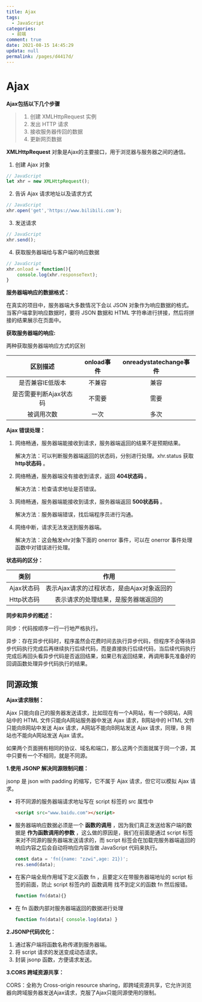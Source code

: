 ```yaml
---
title: Ajax
tags: 
  - JavaScript
categories: 
  - 前端
comment: true
date: 2021-08-15 14:45:29
updata: null
permalink: /pages/d4417d/
---
```


# Ajax

**Ajax包括以下几个步骤**

> 1. 创建 XMLHttpRequest 实例
> 2. 发出 HTTP 请求
> 3. 接收服务器传回的数据
> 4. 更新网页数据

**XMLHttpRequest** 对象是Ajax的主要接口，用于浏览器与服务器之间的通信。

1. 创建 Ajax 对象

```javascript
// JavaScript
let xhr = new XMLHttpRequest();
```

2. 告诉 Ajax 请求地址以及请求方式

```javascript
// JavaScript
xhr.open('get','https://www.bilibili.com');
```

3. 发送请求

```javascript
// JavaScript
xhr.send();
```

4. 获取服务器端给与客户端的响应数据

```javascript
// JavaScript
xhr.onload = function(){
    console.log(xhr.responseText);
}
```

**服务器端响应的数据格式：**

在真实的项目中，服务器端大多数情况下会以 JSON 对象作为响应数据的格式。当客户端拿到响应数据时，要将 JSON 数据和 HTML 字符串进行拼接，然后将拼接的结果展示在页面中。

**获取服务器端的响应:**

两种获取服务器端响应方式的区别

|        区别描述        | onload事件 | onreadystatechange事件 |
| :--------------------: | :--------: | :--------------------: |
|    是否兼容IE低版本    |   不兼容   |          兼容          |
| 是否需要判断Ajax状态码 |   不需要   |          需要          |
|       被调用次数       |    一次    |          多次          |

**Ajax 错误处理：**

1. 网络畅通，服务器端能接收到请求，服务器端返回的结果不是预期结果。

   解决方法：可以判断服务器端返回的状态码，分别进行处理。xhr.status 获取 **http状态码** 。 

2. 网络畅通，服务器端没有接收到请求，返回 **404状态码** 。

   解决方法：检查请求地址是否错误。

3. 网络畅通，服务器端能接收到请求，服务器端返回 **500状态码** 。

   解决方法：服务器端错误，找后端程序员进行沟通。

4. 网络中断，请求无法发送到服务器端。

   解决方法：这会触发xhr对象下面的 onerror 事件，可以在 onerror 事件处理函数中对错误进行处理。

**状态码的区分：**

|    类别    |                    作用                    |
| :--------: | :----------------------------------------: |
| Ajax状态码 | 表示Ajax请求的过程状态，是由Ajax对象返回的 |
| Http状态码 |    表示请求的处理结果，是服务器端返回的    |

**同步和异步的概述：**

同步：代码按顺序一行一行地严格执行。

异步：存在异步代码时，程序虽然会花费时间去执行异步代码，但程序不会等待异步代码执行完成后再继续执行后续代码，而是直接执行后续代码，当后续代码执行完成后再回头看异步代码是否返回结果，如果已有返回结果，再调用事先准备好的回调函数处理异步代码执行的结果。

## 同源政策

**Ajax请求限制：**

Ajax 只能向自己的服务器发送请求，比如现在有一个A网站，有一个B网站，A网站中的 HTML 文件只能向A网站服务器中发送 Ajax 请求，B网站中的 HTML 文件只能向B网站中发送 Ajax 请求，A网站不能向B网站发送 Ajax 请求，同理，B 网站也不能向A网站发送 Ajax 请求。

如果两个页面拥有相同的协议、域名和端口，那么这两个页面就属于同一个源，其中只要有一个不相同，就是不同源。

**1.使用 JSONP 解决同源限制问题：**

jsonp 是 json with padding 的缩写，它不属于 Ajax 请求，但它可以模拟 Ajax 请求。

- 将不同源的服务器端请求地址写在 script 标签的 src 属性中

  ```html
  <script src="www.baidu.com"></script>
  ```

- 服务器端响应数据必须是一个 **函数的调用** ，因为我们真正发送给客户端的数据是 **作为函数调用的参数** ，这么做的原因是，我们在前面是通过 script 标签来对不同源的服务器端发送请求的，而 script 标签会在加载完服务器端返回的响应内容之后会自动将响应内容当做 JavaScript 代码来执行。

  ```node.js
  const data = 'fn({name: "zzwi",age: 21})';
  res.send(data);
  ```

- 在客户端全局作用域下定义函数 fn ，且要定义在带服务器端地址的 script 标签的前面，防止 script 标签内的 函数调用 找不到定义的函数 fn 然后报错。

  ```javascript
  function fn(data){}
  ```

- 在 fn 函数内部对服务器端返回的数据进行处理

  ```javascript
  function fn(data){ console.log(data) }
  ```

  

**2.JSONP代码优化：**

1. 通过客户端将函数名称传递到服务器端。
2. 将 script 请求的发送变成动态请求。
3. 封装 jsonp 函数，方便请求发送。

**3.CORS 跨域资源共享：**

CORS：全称为 Cross-origin resource sharing，即跨域资源共享，它允许浏览器向跨域服务器发送Ajax请求，克服了Ajax只能同源使用的限制。
